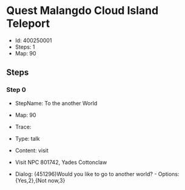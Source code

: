 # Quest Malangdo Cloud Island Teleport

- Id: 400250001
- Steps: 1
- Map: 90

## Steps

### Step 0
- StepName:  To the another World
- Map:  90
- Trace:  
- Type:  talk
- Content:  visit
- Visit NPC 801742, Yades Cottonclaw

- Dialog: (451296)Would you like to go to another world? - Options: {Yes,2},{Not now,3}


